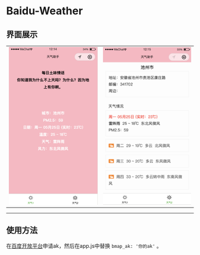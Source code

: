 # Baidu-Weather

## 界面展示

<table>
    <tr>
        <td ><center><img src="./img/image-01.png" style="zoom:50%;" />
        </center></td>
        <td ><center><img src="./img/image-02.png" style="zoom:50%;" />
        </center></td>
    </tr>
</table>


-----------------

## 使用方法

在[百度开放平台](http://lbsyun.baidu.com/index.php?title=wxjsapi)申请ak，然后在app.js中替换 `bmap_ak: '你的ak'` 。

